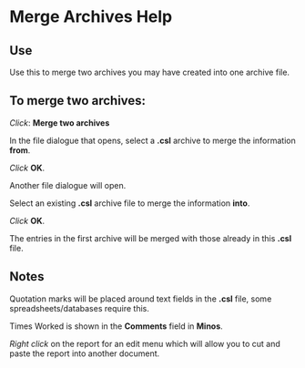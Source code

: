 # Merge Archives Help

## Use

Use this to merge two archives you may have created into one archive file.

## To merge two archives:

*Click*: **Merge two archives**

In the file dialogue that opens, select a **.csl** archive to merge the information **from**.

*Click* **OK**.

Another file dialogue will open.

Select an existing **.csl** archive file to merge the information **into**.

*Click* **OK**.

The entries in the first archive will be merged with those already in this **.csl** file.

## Notes

Quotation marks will be placed around text fields in the **.csl** file, some spreadsheets/databases require this.

Times Worked is shown in the **Comments** field in **Minos**.

*Right click* on the report for an edit menu which will allow you to cut and paste the report into another document.
